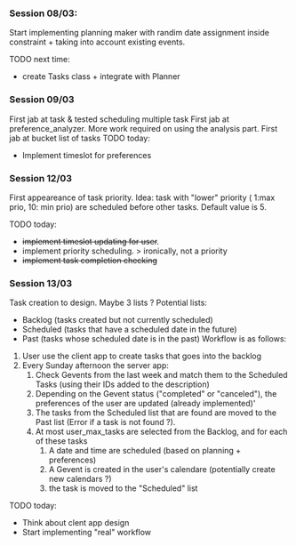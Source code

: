 ### Session 08/03:
Start implementing planning maker with randim date assignment inside constraint + taking into account existing events.

 TODO next time:
- create Tasks class + integrate with Planner

### Session 09/03 
First jab at task & tested scheduling multiple task
First jab at preference_analyzer. More work required on using the analysis part.
First jab at bucket list of tasks
TODO today:
- Implement timeslot for preferences

### Session 12/03
First appeareance of task priority. Idea: task with "lower" priority ( 1:max prio, 10: min prio) are scheduled before other tasks.
Default value is 5. 

TODO today:
- ~~implement timeslot updating for user~~.
- implement priority scheduling. > ironically, not a priority
- ~~implement task completion checking~~

### Session 13/03
Task creation to design. Maybe 3 lists ? 
Potential lists: 
- Backlog (tasks created but not currently scheduled)
- Scheduled (tasks that have a scheduled date in the future)
- Past (tasks whose scheduled date is in the past)
Workflow is as follows:
1. User use the client app to create tasks that goes into the backlog
2. Every Sunday afternoon the server app:
   1. Check Gevents from the last week and match them to the Scheduled Tasks (using their IDs added to the description)
   2. Depending on the Gevent status ("completed" or "canceled"), the preferences of the user are updated (already implemented)'
   3. The tasks from the Scheduled list that are found are moved to the Past list (Error if a task is not found ?).
   4. At most user_max_tasks are selected from the Backlog, and for each of these tasks
      1. A date and time are scheduled (based on planning + preferences)
      2. A Gevent is created in the user's calendare (potentially create new calendars ?)
      3. the task is moved to the "Scheduled" list

TODO today:
 - Think about clent app design
 - Start implementing "real" workflow